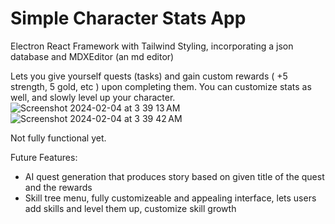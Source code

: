 # Simple Character Stats App
Electron React Framework with Tailwind Styling, incorporating a json database and MDXEditor (an md editor) 

Lets you give yourself quests (tasks) and gain custom rewards ( +5 strength, 5 gold, etc ) upon completing them. You can customize stats as well, and slowly level up your character. 
![Screenshot 2024-02-04 at 3 39 13 AM](https://github.com/kraitsura/Levels/assets/144569759/dbb7226d-7e67-403c-8067-8fc8b914e7f7)
![Screenshot 2024-02-04 at 3 39 42 AM](https://github.com/kraitsura/Levels/assets/144569759/dff44061-f907-4fc7-8ab9-c3c1feaa4f7a)

Not fully functional yet. 

Future Features:
* AI quest generation that produces story based on given title of the quest and the rewards
* Skill tree menu, fully customizeable and appealing interface, lets users add skills and level them up, customize skill growth 
